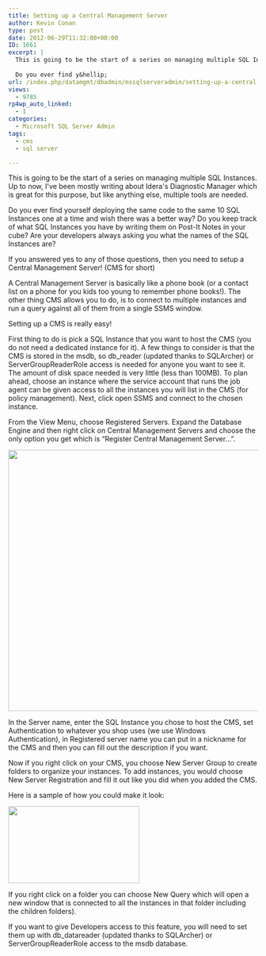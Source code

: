 ```yaml
---
title: Setting up a Central Management Server
author: Kevin Conan
type: post
date: 2012-06-29T11:32:00+00:00
ID: 1661
excerpt: |
  This is going to be the start of a series on managing multiple SQL Instances.  Up to now, I've been mostly writing about Idera's Diagnostic Manager which is great for this purpose, but like anything else, multiple tools are needed.
  
  Do you ever find y&hellip;
url: /index.php/datamgmt/dbadmin/mssqlserveradmin/setting-up-a-central-management/
views:
  - 9785
rp4wp_auto_linked:
  - 1
categories:
  - Microsoft SQL Server Admin
tags:
  - cms
  - sql server

---
```

This is going to be the start of a series on managing multiple SQL Instances. Up to now, I've been mostly writing about Idera's Diagnostic Manager which is great for this purpose, but like anything else, multiple tools are needed.

Do you ever find yourself deploying the same code to the same 10 SQL Instances one at a time and wish there was a better way? Do you keep track of what SQL Instances you have by writing them on Post-It Notes in your cube? Are your developers always asking you what the names of the SQL Instances are?

If you answered yes to any of those questions, then you need to setup a Central Management Server! (CMS for short)

A Central Management Server is basically like a phone book (or a contact list on a phone for you kids too young to remember phone books!). The other thing CMS allows you to do, is to connect to multiple instances and run a query against all of them from a single SSMS window.

Setting up a CMS is really easy! 

First thing to do is pick a SQL Instance that you want to host the CMS (you do not need a dedicated instance for it). A few things to consider is that the CMS is stored in the msdb, so db_reader (updated thanks to SQLArcher) or ServerGroupReaderRole access is needed for anyone you want to see it. The amount of disk space needed is very little (less than 100MB). To plan ahead, choose an instance where the service account that runs the job agent can be given access to all the instances you will list in the CMS (for policy management). Next, click open SSMS and connect to the chosen instance.

From the View Menu, choose Registered Servers. Expand the Database Engine and then right click on Central Management Servers and choose the only option you get which is “Register Central Management Server…”.

<div class="image_block">
  <a href="/wp-content/uploads/users/kconan/CMS1.jpg?mtime=1340976654"><img alt="" src="/wp-content/uploads/users/kconan/CMS1.jpg?mtime=1340976654" width="656" height="526" /></a>
</div>

In the Server name, enter the SQL Instance you chose to host the CMS, set Authentication to whatever you shop uses (we use Windows Authentication), in Registered server name you can put in a nickname for the CMS and then you can fill out the description if you want.

Now if you right click on your CMS, you choose New Server Group to create folders to organize your instances. To add instances, you would choose New Server Registration and fill it out like you did when you added the CMS.

Here is a sample of how you could make it look:

<div class="image_block">
  <a href="/wp-content/uploads/users/kconan/CMS2.jpg?mtime=1340976654"><img alt="" src="/wp-content/uploads/users/kconan/CMS2.jpg?mtime=1340976654" width="265" height="155" /></a>
</div>

If you right click on a folder you can choose New Query which will open a new window that is connected to all the instances in that folder including the children folders).

If you want to give Developers access to this feature, you will need to set them up with db_datareader (updated thanks to SQLArcher) or ServerGroupReaderRole access to the msdb database.